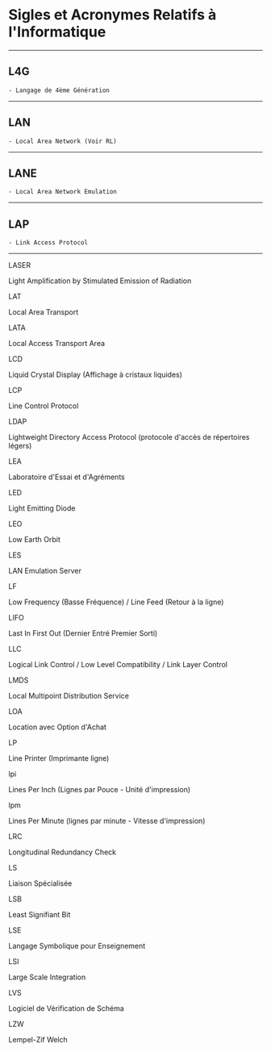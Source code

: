 # **Sigles et Acronymes Relatifs à l'Informatique**

---
## **L4G**

    - Langage de 4ème Génération
---
## **LAN**

    - Local Area Network (Voir RL)
---
## **LANE**

    - Local Area Network Emulation
---
## **LAP**

    - Link Access Protocol
---
LASER

Light Amplification by Stimulated Emission of Radiation

LAT

Local Area Transport

LATA

Local Access Transport Area

LCD

Liquid Crystal Display (Affichage à cristaux liquides)

LCP

Line Control Protocol

LDAP

Lightweight Directory Access Protocol (protocole d'accès de répertoires légers)

LEA

Laboratoire d'Essai et d'Agréments

LED

Light Emitting Diode

LEO

Low Earth Orbit

LES

LAN Emulation Server

LF

Low Frequency (Basse Fréquence) / Line Feed (Retour à la ligne)

LIFO

Last In First Out (Dernier Entré Premier Sorti)

LLC

Logical Link Control / Low Level Compatibility / Link Layer Control

LMDS

Local Multipoint Distribution Service

LOA

Location avec Option d'Achat

LP

Line Printer (Imprimante ligne)

lpi

Lines Per Inch (Lignes par Pouce - Unité d'impression)

lpm

Lines Per Minute (lignes par minute - Vitesse d'impression)

LRC

Longitudinal Redundancy Check

LS

Liaison Spécialisée

LSB

Least Signifiant Bit

LSE

Langage Symbolique pour Enseignement

LSI

Large Scale Integration

LVS

Logiciel de Vérification de Schéma

LZW

Lempel-Zif Welch
